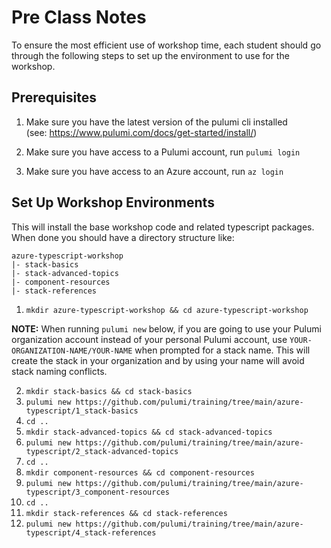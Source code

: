 # Pre Class Notes
To ensure the most efficient use of workshop time, each student should go through the following steps to set up the environment to use for the workshop.

## Prerequisites
1. Make sure you have the latest version of the pulumi cli installed  
(see: https://www.pulumi.com/docs/get-started/install/)

1. Make sure you have access to a Pulumi account, run `pulumi login`
1. Make sure you have access to an Azure account, run `az login`

## Set Up Workshop Environments
This will install the base workshop code and related typescript packages. 
When done you should have a directory structure like:
```
azure-typescript-workshop
|- stack-basics
|- stack-advanced-topics
|- component-resources
|- stack-references
```

1. `mkdir azure-typescript-workshop && cd azure-typescript-workshop`

**NOTE:** When running `pulumi new` below, if you are going to use your Pulumi organization account instead of your personal Pulumi account, use `YOUR-ORGANIZATION-NAME/YOUR-NAME` when prompted for a stack name. This will create the stack in your organization and by using your name will avoid stack naming conflicts.

2. `mkdir stack-basics && cd stack-basics`
3. `pulumi new https://github.com/pulumi/training/tree/main/azure-typescript/1_stack-basics`
4. `cd ..`
5. `mkdir stack-advanced-topics && cd stack-advanced-topics`
6. `pulumi new https://github.com/pulumi/training/tree/main/azure-typescript/2_stack-advanced-topics`
7. `cd ..`
8. `mkdir component-resources && cd component-resources`
9. `pulumi new https://github.com/pulumi/training/tree/main/azure-typescript/3_component-resources`
10. `cd ..`
11. `mkdir stack-references && cd stack-references`
12. `pulumi new https://github.com/pulumi/training/tree/main/azure-typescript/4_stack-references`
